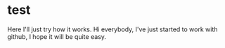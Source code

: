 # test
Here I'll just try how it works. 
Hi everybody, I've just started to work with github, I hope it will be quite easy. 

